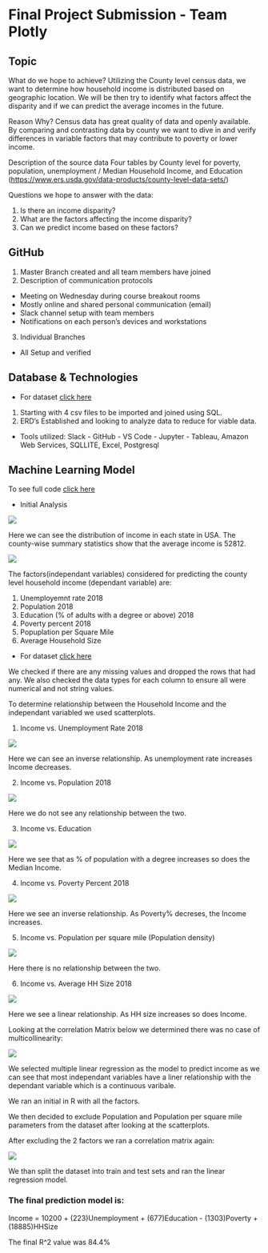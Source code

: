 # Final Project Submission - Team Plotly

## Topic

What do we hope to achieve?
Utilizing the County level census data, we want to determine how household income is distributed based on geographic location. We will be then try to identify what factors affect the disparity and if we can predict the average incomes in the future.

Reason Why?
Census data has great quality of data and openly available.  By comparing and contrasting data by county we want to dive in and verify differences in variable factors that may contribute to poverty or lower income.

Description of the source data
Four tables by County level for poverty, population, unemployment / Median Household Income, and Education  (https://www.ers.usda.gov/data-products/county-level-data-sets/)

Questions we hope to answer with the data:
1) Is there an income disparity?
2) What are the factors affecting the income disparity?
3) Can we predict income based on these factors?


## GitHub

1. Master Branch created and all team members have joined
2. Description of communication protocols
  - Meeting on Wednesday during course breakout rooms
  - Mostly online and shared personal communication (email)
  - Slack channel setup with team members
  - Notifications on each person’s devices and workstations
3. Individual Branches
  - All Setup and verified

## Database & Technologies

-	For dataset [click here](finaltable.csv)
  1. Starting with 4 csv files to be imported and joined using SQL.
  2. ERD’s Established and looking to analyze data to reduce for viable data.


- Tools utilized:
Slack - GitHub - VS Code - Jupyter - Tableau, Amazon Web Services, SQLLITE, Excel, Postgresql

## Machine Learning Model

To see full code [click here](Final_Code.ipynb)

- Initial Analysis

![](Images/Income_distribution.png)

Here we can see the distribution of income in each state in USA. The county-wise summary statistics show that the average income is 52812.

![](Images/Summary.png)

The factors(independant variables) considered for predicting the county level household income (dependant variable) are:
1. Unemployemnt rate 2018
2. Population 2018
3. Education (% of adults with a degree or above) 2018
4. Poverty percent 2018
5. Popuplation per Square Mile
6. Average Household Size

-	For dataset [click here](finaltable.csv)

We checked if there are any missing values and dropped the rows that had any.
We also checked the data types for each column to ensure all were numerical and not string values.

To determine relationship between the Household Income and the independant variabled we used scatterplots.
1. Income vs. Unemployment Rate 2018

![](Images/Incomevsemp.png)

Here we can see an inverse relationship. As unemployment rate increases Income decreases.

2. Income vs. Population 2018

![](Images/Incomevspop.png)

Here we do not see any relationship between the two.

3. Income vs. Education

![](Images/Incomevsedu.png)

Here we see that as % of population with a degree increases so does the Median Income.

4. Income vs. Poverty Percent 2018

![](Images/Incomevspov.png)

Here we see an inverse relationship. As Poverty% decreses, the Income increases.

5. Income vs. Population per square mile (Population density)

![](Images/Incomevspopsqmil.png)

Here there is no relationship between the two.

6. Income vs. Average HH Size 2018

![](Images/IncomevsHHSize.png)

Here we see a linear relationship. As HH size increases so does Income.

Looking at the correlation Matrix below we determined there was no case of multicollinearity:

![](Images/Correlation.png)

We selected multiple linear regression as the model to predict income as we can see that most independant variables have a liner relationship with the dependant variable which is a continuous varibale.

We ran an initial in R with all the factors. 

We then decided to exclude Population and Population per square mile parameters from the dataset after looking at the scatterplots.

After excluding the 2 factors we ran a correlation matrix again:

![](Images/Matrix.png)

We than split the dataset into train and test sets and ran the linear regression model.

### The final prediction model is:

Income = 10200 + (223)Unemployment + (677)Education - (1303)Poverty + (18885)HHSize

The final R^2 value was 84.4%
